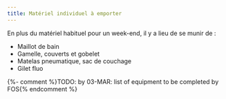 ```yaml
---
title: Matériel individuel à emporter
---
```

En plus du matériel habituel pour un week-end, il y a lieu de se munir de :

- Maillot de bain
- Gamelle, couverts et gobelet
- Matelas pneumatique, sac de couchage
- Gilet fluo

{%- comment %}TODO: by 03-MAR: list of equipment to be completed by FOS{% endcomment %}
